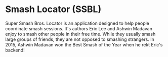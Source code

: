 # Smash Locator (SSBL)
Super Smash Bros. Locator is an application designed to help people coordinate smash sessions. It's authors Eric Lee and Ashwin Madavan enjoy to smash other people in their free time. While they usually smash large groups of friends, they are not opposed to smashing strangers. In 2015, Ashwin Madavan won the Best Smash of the Year when he rekt Eric's backend!

